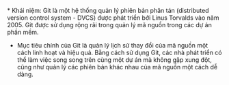 \* Khái niệm: Git là một hệ thống quản lý phiên bản phân tán (distributed version control system - DVCS) được phát triển bởi Linus Torvalds vào năm 2005. Git được sử dụng rộng rãi trong quản lý mã nguồn trong các dự án phần mềm.

- Mục tiêu chính của Git là quản lý lịch sử thay đổi của mã nguồn một cách linh hoạt và hiệu quả. Bằng cách sử dụng Git, các nhà phát triển có thể làm việc song song trên cùng một dự án mà không gặp xung đột, cũng như quản lý các phiên bản khác nhau của mã nguồn một cách dễ dàng.
